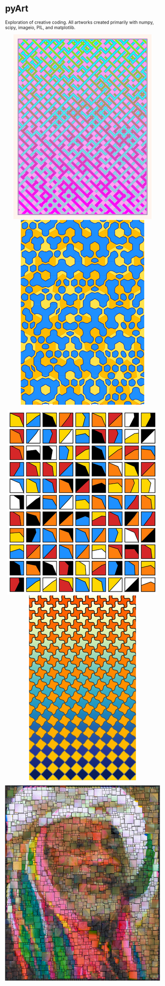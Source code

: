# pyArt
Exploration of creative coding. All artworks created primarily with numpy, scipy, imageio, PIL, and matplotlib.

<p align="center">
<img src="gallery/c.png" height="600" class="center"> <img src="gallery/tra2.png" height="600" class="center"> 
</p>

<p align="center">
<img src="gallery/semiphore1.jpg" height="600" class="center"> <img src="gallery/escher.png" height="600" class="center">
</p>

<p align="center">
<img src="gallery/george2_tra8ns.png" width="600" class="center">
</p>
